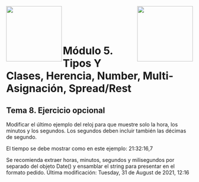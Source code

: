 <img  align="left" width="150" style="float: left;" src="https://www.upm.es/sfs/Rectorado/Gabinete%20del%20Rector/Logos/UPM/CEI/LOGOTIPO%20leyenda%20color%20JPG%20p.png">
<img  align="right" width="150" style="float: right;" src="https://miriadax.net/wp-content/uploads/2020/11/logo_mx_1x.png">

<br/><br/><br/>
# Módulo 5. Tipos Y Clases, Herencia, Number, Multi-Asignación, Spread/Rest
## Tema 8. Ejercicio opcional

Modificar el último ejemplo del reloj para que muestre solo la hora, los minutos y los segundos. Los segundos deben incluir también las décimas de segundo.

El tiempo se debe mostrar como en este ejemplo: 21:32:16,7

Se recomienda extraer horas, minutos, segundos y milisegundos por separado del objeto Date() y ensamblar el string para presentar en el formato pedido.
Última modificación: Tuesday, 31 de August de 2021, 12:16
